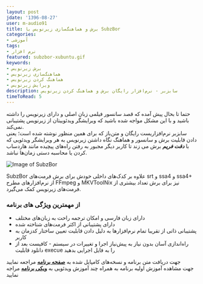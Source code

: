 ```yaml
---
layout: post
jdate: '1396-08-27'
user: m-audio91
title: برش و هماهنگ‌سازی زیرنویس با SubzBor
categories:
- آموزشی
tags:
- نرم افزار
featured: subzbor-xubuntu.gif
keywords:
- برش زیرنویس
- هماهنگ‌سازی زیرنویس
- هماهنگ کردن زیرنویس
- ویرایش زیرنویس
description: سابزبر - نرم‌افزار رایگان برش و هماهنگ کردن زیرنویس
timeToRead: 5
---
```


حتما تا بحال پیش آمده که قصد سانسور فیلمی زبان اصلی و دارای زیرنویس را داشته باشید و با این مشکل مواجه شده باشید که ویرایشگر ویدئوییتان از زیرنویس پشتیبانی نمی‌کند.  
سابزبر نرم‌افزاریست رایگان و متن‌باز که برای همین منظور نوشته شده است؛ یعنی دادن قابلیت برش و سانسور و هماهنگ نگاه داشتن زیرنویس به هر ویرایشگر ویدئویی که با **_دقت فریم_** برش می زند تا کاربر دیگر مجبور به رفتن راه‌های پیچیده مانند هاردساب کردن یا محاسبه دستی زمان‌ها نباشد.

![Image of SubzBor](/linuxiha/images/subzbor-xubuntu.gif) 

SubzBor علاوه بر کدک‌های داخلی خودش برای برش فرمت‌های srt و ssa4 و ssa4+ از نرم‌افزارهای مطرح FFmpeg و MKVToolNix نیز برای برش تعداد بیشتری از فرمت‌های زیرنویس کمک می‌گیرد.  

### از مهمترین ویژگی های برنامه
* دارای زبان فارسی و امکان ترجمه راحت به زبان‌های مختلف
* دارای پشتیبانی از اکثر فرمت‌های شناخته شده
* پشتیبانی ذاتی از تقریبا تمام نرم‌افزارها به دلیل دادن قابلیت تعیین ساختار کدزمان به کاربر
* راه‌اندازی آسان بدون نیاز به پیش‌نیاز اجرا و تغییرات در سیستم - کافیست بعد از دانلود قابلیت execue را به فایل اجرایی بدهید

جهت دریافت متن برنامه و نسخه‌های کامپایل شده به [**صفحه برنامه**](https://github.com/m-audio91/SubzBor)   مراجعه نمایید  
جهت مشاهده آموزش اولیه برنامه به همراه چند آموزش ویدئویی به [**ویکی برنامه**](https://github.com/m-audio91/SubzBor/wiki/%D8%B1%D8%A7%D9%87%D9%86%D9%85%D8%A7%DB%8C-%D8%B3%D8%B1%DB%8C%D8%B9)  مراجه نمایید  
